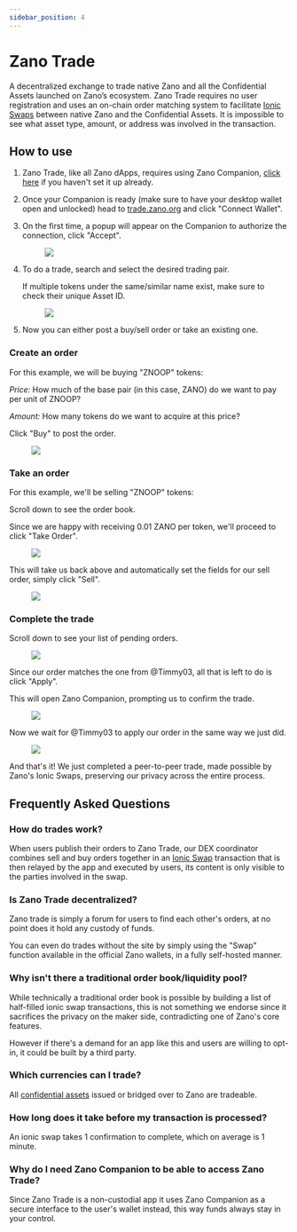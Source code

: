 ```yaml
---
sidebar_position: 4
---
```


# Zano Trade

A decentralized exchange to trade native Zano and all the Confidential Assets launched on Zano’s ecosystem. Zano Trade requires no user registration and uses an on-chain order matching system to facilitate [Ionic Swaps](https://docs.zano.org/docs/learn/frequently-asked-questions#what-are-ionic-swaps) between native Zano and the Confidential Assets. It is impossible to see what asset type, amount, or address was involved in the transaction.

## How to use

1. Zano Trade, like all Zano dApps, requires using Zano Companion, [click here](https://docs.zano.org/docs/use/companion) if you haven't set it up already.

2. Once your Companion is ready (make sure to have your desktop wallet open and unlocked) head to [trade.zano.org](http://trade.zano.org) and click "Connect Wallet".

3. On the first time, a popup will appear on the Companion to authorize the connection, click "Accept".

   <figure style={{textAlign: 'center'}}>
     <img src={require('/img/use/companion/sign_request.png').default} />
   </figure>

4. To do a trade, search and select the desired trading pair.&#x20;

   If multiple tokens under the same/similar name exist, make sure to check their unique Asset ID.

   <figure style={{textAlign: 'center'}}>
     <img src={require('/img/use/zano-trade/trading-pairs.png').default} />
   </figure>

5. Now you can either post a buy/sell order or take an existing one.

### Create an order

For this example, we will be buying "ZNOOP" tokens:

_Price:_ How much of the base pair (in this case, ZANO) do we want to pay per unit of ZNOOP?

_Amount:_ How many tokens do we want to acquire at this price?

Click "Buy" to post the order.

<figure style={{textAlign: 'center'}}>
  <img src={require('/img/use/zano-trade/new_order1.png').default} />
</figure>

### Take an order

For this example, we'll be selling "ZNOOP" tokens:

Scroll down to see the order book.

Since we are happy with receiving 0.01 ZANO per token, we'll proceed to click "Take Order".

<figure style={{textAlign: 'center'}}>
  <img src={require('/img/use/zano-trade/order_book2.png').default} />
</figure>

This will take us back above and automatically set the fields for our sell order, simply click "Sell".

<figure style={{textAlign: 'center'}}>
  <img src={require('/img/use/zano-trade/new_order2.png').default} />
</figure>

### Complete the trade

Scroll down to see your list of pending orders.

<figure style={{textAlign: 'center'}}>
  <img src={require('/img/use/zano-trade/my_orders.png').default} />
</figure>

Since our order matches the one from @Timmy03, all that is left to do is click "Apply".

This will open Zano Companion, prompting us to confirm the trade.

<figure style={{textAlign: 'center'}}>
  <img src={require('/img/use/zano-trade/ionic_swap1.png').default} />
</figure>

Now we wait for @Timmy03 to apply our order in the same way we just did.

<figure style={{textAlign: 'center'}}>
  <img src={require('/img/use/zano-trade/completed_trade.png').default} />
</figure>

And that's it! We just completed a peer-to-peer trade, made possible by Zano's Ionic Swaps, preserving our privacy across the entire process.

## Frequently Asked Questions

### How do trades work?

When users publish their orders to Zano Trade, our DEX coordinator combines sell and buy orders together in an [Ionic Swap](https://docs.zano.org/docs/learn/frequently-asked-questions#what-are-ionic-swaps) transaction that is then relayed by the app and executed by users, its content is only visible to the parties involved in the swap.

### Is Zano Trade decentralized?

Zano trade is simply a forum for users to find each other's orders, at no point does it hold any custody of funds.&#x20;

You can even do trades without the site by simply using the "Swap" function available in the official Zano wallets, in a fully self-hosted manner.

### Why isn't there a traditional order book/liquidity pool?

While technically a traditional order book is possible by building a list of half-filled ionic swap transactions, this is not something we endorse since it sacrifices the privacy on the maker side, contradicting one of Zano's core features.

However if there's a demand for an app like this and users are willing to opt-in, it could be built by a third party.

### Which currencies can I trade?

All [confidential assets](https://docs.zano.org/docs/learn/frequently-asked-questions#what-are-confidential-assets) issued or bridged over to Zano are tradeable.

### How long does it take before my transaction is processed?

An ionic swap takes 1 confirmation to complete, which on average is 1 minute.

### Why do I need Zano Companion to be able to access Zano Trade?

Since Zano Trade is a non-custodial app it uses Zano Companion as a secure interface to the user's wallet instead, this way funds always stay in your control.
